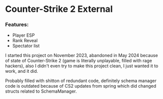 # Counter-Strike 2 External

### Features:
- Player ESP
- Rank Reveal
- Spectator list

I started this project on November 2023, abandoned in May 2024 because of state of Counter-Strike 2 (game is literally unplayable, filled with rage hackers), also I didn't even try to make this project clean, I just wanted it to work, and it did.

Probably filled with shitton of redundant code, definitely schema manager code is outdated because of CS2 updates from spring which did changed structs related to SchemaManager.